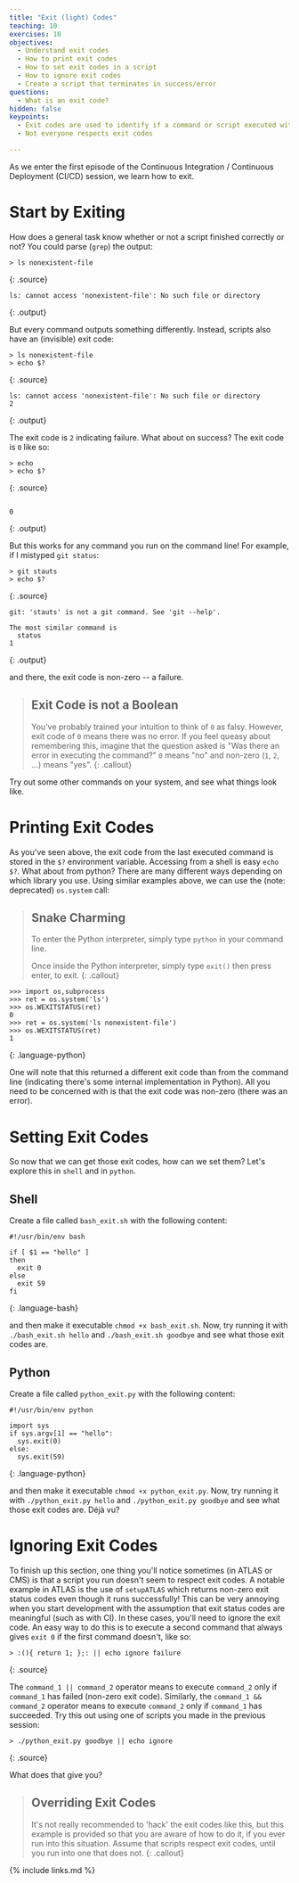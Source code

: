 ```yaml
---
title: "Exit (light) Codes"
teaching: 10
exercises: 10
objectives:
  - Understand exit codes
  - How to print exit codes
  - How to set exit codes in a script
  - How to ignore exit codes
  - Create a script that terminates in success/error
questions:
  - What is an exit code?
hidden: false
keypoints:
  - Exit codes are used to identify if a command or script executed with errors or not
  - Not everyone respects exit codes

---
```


As we enter the first episode of the Continuous Integration / Continuous Deployment (CI/CD) session, we learn how to exit.

<!--
<iframe width="420" height="263" src="https://www.youtube.com/embed/NpJcaQPvLC0?list=PLKZ9c4ONm-VmmTObyNWpz4hB3Hgx8ZWSb" frameborder="0" allow="accelerometer; autoplay; encrypted-media; gyroscope; picture-in-picture" allowfullscreen></iframe>
-->
# Start by Exiting

How does a general task know whether or not a script finished correctly or not? You could parse (`grep`) the output:

~~~
> ls nonexistent-file
~~~
{: .source}

~~~
ls: cannot access 'nonexistent-file': No such file or directory
~~~
{: .output}

But every command outputs something differently. Instead, scripts also have an (invisible) exit code:

~~~
> ls nonexistent-file
> echo $?
~~~
{: .source}

~~~
ls: cannot access 'nonexistent-file': No such file or directory
2
~~~
{: .output}

The exit code is `2` indicating failure. What about on success? The exit code is `0` like so:

~~~
> echo
> echo $?
~~~
{: .source}

~~~

0
~~~
{: .output}

But this works for any command you run on the command line! For example, if I mistyped `git status`:

~~~
> git stauts
> echo $?
~~~
{: .source}

~~~
git: 'stauts' is not a git command. See 'git --help'.

The most similar command is
  status
1
~~~
{: .output}

and there, the exit code is non-zero -- a failure.

> ## Exit Code is not a Boolean
>
> You've probably trained your intuition to think of `0` as falsy. However, exit code of `0` means there was no error. If you feel queasy about remembering this, imagine that the question asked is "Was there an error in executing the command?" `0` means "no" and non-zero (`1`, `2`, ...) means "yes".
{: .callout}

Try out some other commands on your system, and see what things look like.

# Printing Exit Codes

As you've seen above, the exit code from the last executed command is stored in the `$?` environment variable. Accessing from a shell is easy `echo $?`. What about from python? There are many different ways depending on which library you use. Using similar examples above, we can use the (note: deprecated) `os.system` call:

> ## Snake Charming
>
> To enter the Python interpreter, simply type `python` in your command line.
>
> Once inside the Python interpreter, simply type `exit()` then press enter, to exit.
{: .callout}

~~~
>>> import os,subprocess
>>> ret = os.system('ls')
>>> os.WEXITSTATUS(ret)
0
>>> ret = os.system('ls nonexistent-file')
>>> os.WEXITSTATUS(ret)
1
~~~
{: .language-python}

One will note that this returned a different exit code than from the command line (indicating there's some internal implementation in Python). All you need to be concerned with is that the exit code was non-zero (there was an error).

# Setting Exit Codes

So now that we can get those exit codes, how can we set them? Let's explore this in `shell` and in `python`.

## Shell

Create a file called `bash_exit.sh` with the following content:

~~~
#!/usr/bin/env bash

if [ $1 == "hello" ]
then
  exit 0
else
  exit 59
fi
~~~
{: .language-bash}

and then make it executable `chmod +x bash_exit.sh`. Now, try running it with `./bash_exit.sh hello` and `./bash_exit.sh goodbye` and see what those exit codes are.

## Python

Create a file called `python_exit.py` with the following content:

~~~
#!/usr/bin/env python

import sys
if sys.argv[1] == "hello":
  sys.exit(0)
else:
  sys.exit(59)
~~~
{: .language-python}

and then make it executable `chmod +x python_exit.py`. Now, try running it with `./python_exit.py hello` and `./python_exit.py goodbye` and see what those exit codes are. Déjà vu?

# Ignoring Exit Codes

To finish up this section, one thing you'll notice sometimes (in ATLAS or CMS) is that a script you run doesn't seem to respect exit codes. A notable example in ATLAS is the use of `setupATLAS` which returns non-zero exit status codes even though it runs successfully! This can be very annoying when you start development with the assumption that exit status codes are meaningful (such as with CI). In these cases, you'll need to ignore the exit code. An easy way to do this is to execute a second command that always gives `exit 0` if the first command doesn't, like so:

~~~
> :(){ return 1; };: || echo ignore failure
~~~
{: .source}

The `command_1 || command_2` operator means to execute `command_2` only if `command_1` has failed (non-zero exit code). Similarly, the `command_1 && command_2` operator means to execute `command_2` only if `command_1` has succeeded. Try this out using one of scripts you made in the previous session:

~~~
> ./python_exit.py goodbye || echo ignore
~~~
{: .source}

What does that give you?

> ## Overriding Exit Codes
>
> It's not really recommended to 'hack' the exit codes like this, but this example is provided so that you are aware of how to do it, if you ever run into this situation. Assume that scripts respect exit codes, until you run into one that does not.
{: .callout}

{% include links.md %}
